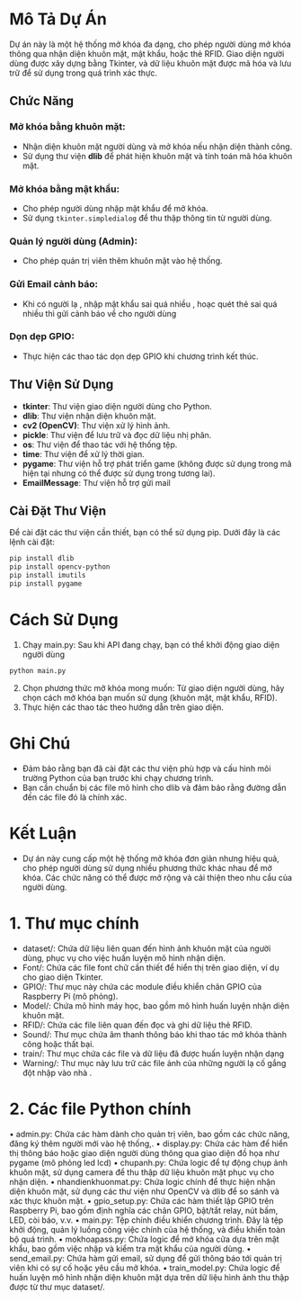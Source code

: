 # Mô Tả Dự Án

Dự án này là một hệ thống mở khóa đa dạng, cho phép người dùng mở khóa thông qua nhận diện khuôn mặt, mật khẩu, hoặc thẻ RFID. Giao diện người dùng được xây dựng bằng Tkinter, và dữ liệu khuôn mặt được mã hóa và lưu trữ để sử dụng trong quá trình xác thực. 

## Chức Năng

### Mở khóa bằng khuôn mặt:
- Nhận diện khuôn mặt người dùng và mở khóa nếu nhận diện thành công.
- Sử dụng thư viện **dlib** để phát hiện khuôn mặt và tính toán mã hóa khuôn mặt.

### Mở khóa bằng mật khẩu:
- Cho phép người dùng nhập mật khẩu để mở khóa.
- Sử dụng `tkinter.simpledialog` để thu thập thông tin từ người dùng.

### Quản lý người dùng (Admin):
- Cho phép quản trị viên thêm khuôn mặt vào hệ thống.

### Gửi Email cảnh báo:
- Khi có người lạ , nhập mật khẩu sai quá nhiều , hoạc quét thẻ sai quá nhiều thì gửi cảnh báo về cho người dùng 

### Dọn dẹp GPIO:
- Thực hiện các thao tác dọn dẹp GPIO khi chương trình kết thúc.

## Thư Viện Sử Dụng
- **tkinter**: Thư viện giao diện người dùng cho Python.
- **dlib**: Thư viện nhận diện khuôn mặt.
- **cv2 (OpenCV)**: Thư viện xử lý hình ảnh.
- **pickle**: Thư viện để lưu trữ và đọc dữ liệu nhị phân.
- **os**: Thư viện để thao tác với hệ thống tệp.
- **time**: Thư viện để xử lý thời gian.
- **pygame**: Thư viện hỗ trợ phát triển game (không được sử dụng trong mã hiện tại nhưng có thể được sử dụng trong tương lai).
- **EmailMessage**: Thư viện hỗ trợ gửi mail

## Cài Đặt Thư Viện
Để cài đặt các thư viện cần thiết, bạn có thể sử dụng pip. Dưới đây là các lệnh cài đặt:

```bash
pip install dlib
pip install opencv-python
pip install imutils
pip install pygame
```
# Cách Sử Dụng
1. Chạy main.py: Sau khi API đang chạy, bạn có thể khởi động giao diện người dùng
```bash
python main.py
```
2. Chọn phương thức mở khóa mong muốn: Từ giao diện người dùng, hãy chọn cách mở khóa bạn muốn sử dụng (khuôn mặt, mật khẩu, RFID).
3. Thực hiện các thao tác theo hướng dẫn trên giao diện.

# Ghi Chú
- Đảm bảo rằng bạn đã cài đặt các thư viện phù hợp và cấu hình môi trường Python của bạn trước khi chạy chương trình.
- Bạn cần chuẩn bị các file mô hình cho dlib và đảm bảo rằng đường dẫn đến các file đó là chính xác.

# Kết Luận
- Dự án này cung cấp một hệ thống mở khóa đơn giản nhưng hiệu quả, cho phép người dùng sử dụng nhiều phương thức khác nhau để mở khóa. Các chức năng có thể được mở rộng và cải thiện theo nhu cầu của người dùng.


# 1. Thư mục chính
- dataset/: Chứa dữ liệu liên quan đến hình ảnh khuôn mặt của người dùng, phục vụ cho việc huấn luyện mô hình nhận diện.
- Font/: Chứa các file font chữ cần thiết để hiển thị trên giao diện, ví dụ cho giao diện Tkinter.
- GPIO/: Thư mục này chứa các module điều khiển chân GPIO của Raspberry Pi (mô phỏng).
- Model/: Chứa mô hình máy học, bao gồm mô hình huấn luyện nhận diện khuôn mặt.
- RFID/: Chứa các file liên quan đến đọc và ghi dữ liệu thẻ RFID.
- Sound/: Thư mục chứa âm thanh thông báo khi thao tác mở khóa thành công hoặc thất bại.
- train/: Thư mục chứa các file và dữ liệu đã được huấn luyện nhận dạng 
- Warning/: Thư mục này lưu trữ các file ảnh của những người lạ cố gắng đột nhập vào nhà .
# 2. Các file Python chính
•	admin.py: Chứa các hàm dành cho quản trị viên,  bao gồm các chức năng, đăng ký thêm người mới vào hệ thống,.
•	display.py: Chứa các hàm để hiển thị thông báo hoặc giao diện người dùng thông qua giao diện đồ họa như pygame (mô phỏng led lcd)
•	chupanh.py: Chứa logic để tự động chụp ảnh khuôn mặt, sử dụng camera để thu thập dữ liệu khuôn mặt phục vụ cho nhận diện.
•	nhandienkhuonmat.py: Chứa logic chính để thực hiện nhận diện khuôn mặt, sử dụng các thư viện như OpenCV và dlib để so sánh và xác thực khuôn mặt.
•	gpio_setup.py: Chứa các hàm thiết lập GPIO trên Raspberry Pi, bao gồm định nghĩa các chân GPIO, bật/tắt relay, nút bấm, LED, còi báo, v.v.
•	main.py: Tệp chính điều khiển chương trình. Đây là tệp khởi động, quản lý luồng công việc chính của hệ thống, và điều khiển toàn bộ quá trình.
•	mokhoapass.py: Chứa logic để mở khóa cửa dựa trên mật khẩu, bao gồm việc nhập và kiểm tra mật khẩu của người dùng.
•	send_email.py: Chứa hàm gửi email, sử dụng để gửi thông báo tới quản trị viên khi có sự cố hoặc yêu cầu mở khóa.
•	train_model.py: Chứa logic để huấn luyện mô hình nhận diện khuôn mặt dựa trên dữ liệu hình ảnh thu thập được từ thư mục dataset/.
